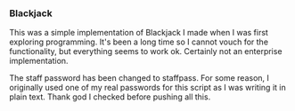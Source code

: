 ### Blackjack

This was a simple implementation of Blackjack I made when I was first exploring programming. It's been a long time so I cannot vouch for the functionality, but everything seems to work ok. Certainly not an enterprise implementation. 

The staff password has been changed to staffpass. For some reason, I originally used one of my real passwords for this script as I was writing it in plain text. Thank god I checked before pushing all this. 